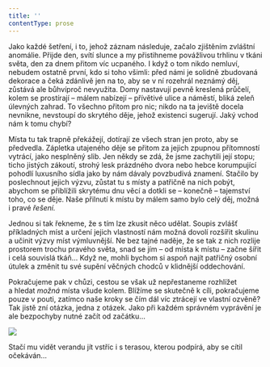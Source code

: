 ```yaml
---
title: ''
contentType: prose
---
```


Jako každé šetření, i to, jehož záznam následuje, začalo zjištěním zvláštní anomálie. Přijde den, svítí slunce a my přistihneme povážlivou trhlinu v tkáni světa, den za dnem přitom víc ucpaného. I když o tom nikdo nemluví, nebudem ostatně první, kdo si toho všimli: před námi je solidně zbudovaná dekorace a čeká zdánlivě jen na to, aby se v ní rozehrál neznámý děj, zůstává ale bůhvíproč nevyužita. Domy nastavují pevně kreslená průčelí, kolem se prostírají – málem nabízejí – přívětivé ulice a náměstí, bliká zeleň úlevných zahrad. To všechno přitom pro nic; nikdo na ta jeviště docela nevnikne, nevstoupí do skrytého děje, jehož existenci sugerují. Jaký vchod nám k tomu chybí?

Místa tu tak trapně překážejí, dotírají ze všech stran jen proto, aby se předvedla. Zápletka utajeného děje se přitom za jejich zpupnou přítomností vytrácí, jako nesplněný slib. Jen někdy se zdá, že jsme zachytili její stopu; ticho jistých zákoutí, strohý lesk prázdného dvora nebo hebce korumpující pohodlí luxusního sídla jako by nám dávaly povzbudivá znamení. Stačilo by poslechnout jejich výzvu, zůstat tu s místy a patřičně na nich pobýt, abychom se přiblížili skrytému dnu věcí a dotkli se – konečně – tajemství toho, co se děje. Naše přilnutí k místu by málem samo bylo celý děj, možná i pravé _řešení._

Jednou si tak řekneme, že s tím lze zkusit něco udělat. Soupis zvlášť příkladných míst a určení jejich vlastností nám možná dovolí rozšířit skulinu a učinit výzvy míst výmluvnější. Ne bez tajné naděje, že se tak z nich rozlije prostorem trochu pravého světa, snad se jím – od místa k místu – začne šířit i celá souvislá tkáň… Když ne, mohli bychom si aspoň najít patřičný osobní útulek a změnit tu své supění věčných chodců v klidnější oddechování.

Pokračujeme pak v chůzi, cestou se však už nepřestaneme roz­hlížet a hledat _možná_ místa všude kolem. Blížíme se skutečně k cíli, pokračujeme pouze v pouti, zatímco naše kroky se čím dál víc ztrácejí ve vlastní ozvěně? Tak jistě zní otázka, jedna z otázek. Jako při každém správném vyprávění je ale bezpochyby nutné začít od začátku…

![](../Images/002.jpg)

Stačí mu vidět verandu jít vstříc i s terasou, kterou podpírá, aby se cítil očekáván…
